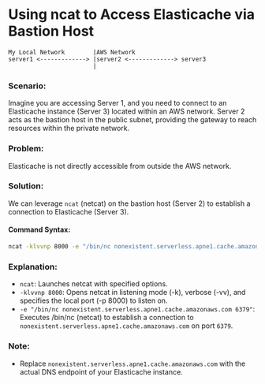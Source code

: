 Using ncat to Access Elasticache via Bastion Host
===

```text
My Local Network        |AWS Network
server1 <-------------> |server2 <-------------> server3
                        |
```

### Scenario:
Imagine you are accessing Server 1, and you need to connect to an Elasticache instance (Server 3) located within an AWS network. Server 2 acts as the bastion host in the public subnet, providing the gateway to reach resources within the private network.

### Problem:
Elasticache is not directly accessible from outside the AWS network.

### Solution:
We can leverage `ncat` (netcat) on the bastion host (Server 2) to establish a connection to Elasticache (Server 3).

#### Command Syntax:
```sh
ncat -klvvnp 8000 -e "/bin/nc nonexistent.serverless.apne1.cache.amazonaws.com 6379"
```

### Explanation:

+ `ncat`: Launches netcat with specified options.
+ `-klvvnp 8000`: Opens netcat in listening mode (-k), verbose (-vv), and specifies the local port (-p 8000) to listen on.
+ `-e "/bin/nc nonexistent.serverless.apne1.cache.amazonaws.com 6379"`: Executes /bin/nc (netcat) to establish a connection to `nonexistent.serverless.apne1.cache.amazonaws.com` on port `6379`.

### Note:

+ Replace `nonexistent.serverless.apne1.cache.amazonaws.com` with the actual DNS endpoint of your Elasticache instance.

